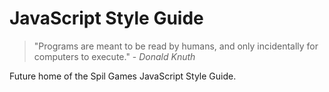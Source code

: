 # JavaScript Style Guide

> "Programs are meant to be read by humans, and only incidentally for computers 
> to execute." - _Donald Knuth_

Future home of the Spil Games JavaScript Style Guide.

